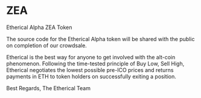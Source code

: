 # ZEA
Etherical Alpha ZEA Token

The source code for the Etherical Alpha token will be shared with the public on completion of our crowdsale.

Etherical is the best way for anyone to get involved with the alt-coin phenomenon. Following the time-tested 
principle of Buy Low, Sell High, Etherical negotiates the lowest possible pre-ICO prices and returns
payments in ETH to token holders on successfully exiting a position.

Best Regards,
   The Etherical Team
